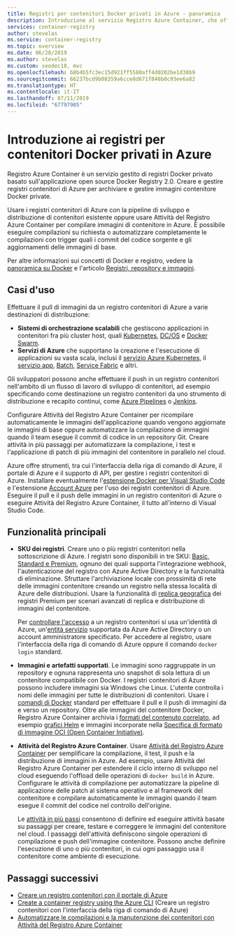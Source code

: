 ```yaml
---
title: Registri per contenitori Docker privati in Azure - panoramica
description: Introduzione al servizio Registro Azure Container, che offre registri Docker privati, gestiti e basati sul cloud.
services: container-registry
author: stevelas
ms.service: container-registry
ms.topic: overview
ms.date: 06/28/2019
ms.author: stevelas
ms.custom: seodec18, mvc
ms.openlocfilehash: b8b4b5fc3ec15d921ff5580aff4d0202be1d38b9
ms.sourcegitcommit: 66237bcd9b08359a6cce8d671f846b0c93ee6a82
ms.translationtype: HT
ms.contentlocale: it-IT
ms.lasthandoff: 07/11/2019
ms.locfileid: "67797905"
---
```

# <a name="introduction-to-private-docker-container-registries-in-azure"></a>Introduzione ai registri per contenitori Docker privati in Azure

Registro Azure Container è un servizio gestito di registri Docker privato basato sull'applicazione open source Docker Registry 2.0. Creare e gestire registri contenitori di Azure per archiviare e gestire immagini contenitore Docker private.

Usare i registri contenitori di Azure con la pipeline di sviluppo e distribuzione di contenitori esistente oppure usare Attività del Registro Azure Container per compilare immagini di contenitore in Azure. È possibile eseguire compilazioni su richiesta o automatizzare completamente le compilazioni con trigger quali i commit del codice sorgente e gli aggiornamenti delle immagini di base.

Per altre informazioni sui concetti di Docker e registro, vedere la [panoramica su Docker](https://docs.docker.com/engine/docker-overview/) e l'articolo [Registri, repository e immagini](container-registry-concepts.md).

## <a name="use-cases"></a>Casi d'uso

Effettuare il pull di immagini da un registro contenitori di Azure a varie destinazioni di distribuzione:

* **Sistemi di orchestrazione scalabili** che gestiscono applicazioni in contenitori fra più cluster host, quali [Kubernetes](https://kubernetes.io/docs/), [DC/OS](https://docs.mesosphere.com/) e [Docker Swarm](https://docs.docker.com/swarm/).
* **Servizi di Azure** che supportano la creazione e l'esecuzione di applicazioni su vasta scala, inclusi il [servizio Azure Kubernetes](../aks/index.yml), il [servizio app](../app-service/index.yml), [Batch](../batch/index.yml), [Service Fabric](/azure/service-fabric/) e altri.

Gli sviluppatori possono anche effettuare il push in un registro contenitori nell'ambito di un flusso di lavoro di sviluppo di contenitori, ad esempio specificando come destinazione un registro contenitori da uno strumento di distribuzione e recapito continui, come [Azure Pipelines](/azure/devops/pipelines/get-started/what-is-azure-pipelines.md) o [Jenkins](https://jenkins.io/).

Configurare Attività del Registro Azure Container per ricompilare automaticamente le immagini dell'applicazione quando vengono aggiornate le immagini di base oppure automatizzare la compilazione di immagini quando il team esegue il commit di codice in un repository Git. Creare attività in più passaggi per automatizzare la compilazione, i test e l'applicazione di patch di più immagini del contenitore in parallelo nel cloud.

Azure offre strumenti, tra cui l'interfaccia della riga di comando di Azure, il portale di Azure e il supporto di API, per gestire i registri contenitori di Azure. Installare eventualmente l'[estensione Docker per Visual Studio Code](https://code.visualstudio.com/docs/azure/docker) e l'estensione [Account Azure](https://marketplace.visualstudio.com/items?itemName=ms-vscode.azure-account) per l'uso dei registri contenitori di Azure. Eseguire il pull e il push delle immagini in un registro contenitori di Azure o eseguire Attività del Registro Azure Container, il tutto all'interno di Visual Studio Code.

## <a name="key-features"></a>Funzionalità principali

* **SKU dei registri**. Creare uno o più registri contenitori nella sottoscrizione di Azure. I registri sono disponibili in tre SKU: [Basic, Standard e Premium](container-registry-skus.md), ognuno dei quali supporta l'integrazione webhook, l'autenticazione del registro con Azure Active Directory e la funzionalità di eliminazione. Sfruttare l'archiviazione locale con prossimità di rete delle immagini contenitore creando un registro nella stessa località di Azure delle distribuzioni. Usare la funzionalità di [replica geografica](container-registry-geo-replication.md) dei registri Premium per scenari avanzati di replica e distribuzione di immagini del contenitore. 

  Per [controllare l'accesso](container-registry-authentication.md) a un registro contenitori si usa un'identità di Azure, un'[entità servizio](../active-directory/develop/app-objects-and-service-principals.md) supportata da Azure Active Directory o un account amministratore specificato. Per accedere al registro, usare l'interfaccia della riga di comando di Azure oppure il comando `docker login` standard.

* **Immagini e artefatti supportati**. Le immagini sono raggruppate in un repository e ognuna rappresenta uno snapshot di sola lettura di un contenitore compatibile con Docker. I registri contenitori di Azure possono includere immagini sia Windows che Linux. L'utente controlla i nomi delle immagini per tutte le distribuzioni di contenitori. Usare i [comandi di Docker](https://docs.docker.com/engine/reference/commandline/) standard per effettuare il pull e il push di immagini da e verso un repository. Oltre alle immagini del contenitore Docker, Registro Azure Container archivia i [formati del contenuto correlato](container-registry-image-formats.md), ad esempio [grafici Helm](container-registry-helm-repos.md) e immagini incorporate nella [Specifica di formato di immagine OCI (Open Container Initiative)](https://github.com/opencontainers/image-spec/blob/master/spec.md).

* **Attività del Registro Azure Container**. Usare [Attività del Registro Azure Container](container-registry-tasks-overview.md) per semplificare la compilazione, il test, il push e la distribuzione di immagini in Azure. Ad esempio, usare Attività del Registro Azure Container per estendere il ciclo interno di sviluppo nel cloud eseguendo l'offload delle operazioni di `docker build` in Azure. Configurare le attività di compilazione per automatizzare la pipeline di applicazione delle patch al sistema operativo e al framework del contenitore e compilare automaticamente le immagini quando il team esegue il commit del codice nel controllo dell'origine.

  Le [attività in più passi](container-registry-tasks-overview.md#multi-step-tasks) consentono di definire ed eseguire attività basate su passaggi per creare, testare e correggere le immagini del contenitore nel cloud. I passaggi dell'attività definiscono singole operazioni di compilazione e push dell'immagine contenitore. Possono anche definire l'esecuzione di uno o più contenitori, in cui ogni passaggio usa il contenitore come ambiente di esecuzione.

## <a name="next-steps"></a>Passaggi successivi

* [Creare un registro contenitori con il portale di Azure](container-registry-get-started-portal.md)
* [Create a container registry using the Azure CLI](container-registry-get-started-azure-cli.md) (Creare un registro contenitori con l'interfaccia della riga di comando di Azure)
* [Automatizzare le compilazioni e la manutenzione dei contenitori con Attività del Registro Azure Container](container-registry-tasks-overview.md)
